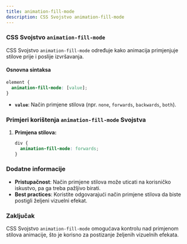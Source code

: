 ```yaml
---
title: animation-fill-mode
description: CSS Svojstvo animation-fill-mode
---
```


### CSS Svojstvo `animation-fill-mode`

CSS Svojstvo `animation-fill-mode` određuje kako animacija primjenjuje stilove prije i poslije izvršavanja.

#### Osnovna sintaksa

```css
element {
  animation-fill-mode: [value];
}
```

- **`value`**: Način primjene stilova (npr. `none`, `forwards`, `backwards`, `both`).

### Primjeri korištenja `animation-fill-mode` Svojstva

1. **Primjena stilova:**

   ```css
   div {
     animation-fill-mode: forwards;
   }
   ```

### Dodatne informacije

- **Pristupačnost**: Način primjene stilova može uticati na korisničko iskustvo, pa ga treba pažljivo birati.
- **Best practices**: Koristite odgovarajući način primjene stilova da biste postigli željeni vizuelni efekat.

### Zaključak

CSS Svojstvo `animation-fill-mode` omogućava kontrolu nad primjenom stilova animacije, što je korisno za postizanje željenih vizuelnih efekata.
